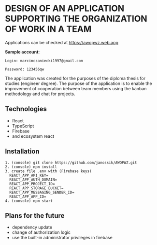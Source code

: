 # DESIGN OF AN APPLICATION SUPPORTING THE ORGANIZATION OF WORK IN A TEAM
Applications can be checked at https://awopwz.web.app

**Sample account:**
```
Login: marcinczaniecki1997@gmail.com

Password: 123456qw
```

The application was created for the purposes of the diploma thesis for studies (engineer degree). The purpose of the application is to enable the improvement of cooperation between team members using the kanban methodology and chat for projects.

## Technologies

- React
- TypeScript
- Firebase
- and ecosystem react

## Installation

 ```
1. (console) git clone https://github.com/janossik/AWOPWZ.git
2. (console) npm install
3. create file .env with (Firebase keys)
   REACT_APP_API_KEY=
   REACT_APP_AUTH_DOMAIN=
   REACT_APP_PROJECT_ID=
   REACT_APP_STORAGE_BUCKET=
   REACT_APP_MESSAGING_SENDER_ID=
   REACT_APP_APP_ID=
4. (console) npm start
```

## Plans for the future
- dependency update
- change of authorization logic
- use the built-in administrator privileges in firebase

